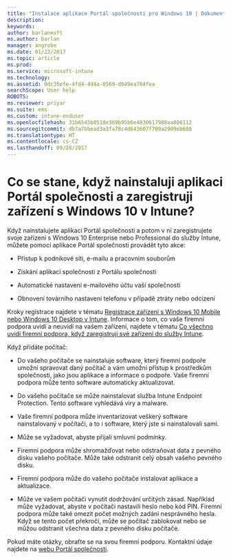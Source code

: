 ```yaml
---
title: "Instalace aplikace Portál společnosti pro Windows 10 | Dokumentace Microsoftu"
description: 
keywords: 
author: barlanmsft
ms.author: barlan
manager: angrobe
ms.date: 01/23/2017
ms.topic: article
ms.prod: 
ms.service: microsoft-intune
ms.technology: 
ms.assetid: 0dc35efe-4fd4-4d4a-8569-d649ea704fea
searchScope: User help
ROBOTS: 
ms.reviewer: priyar
ms.suite: ems
ms.custom: intune-enduser
ms.openlocfilehash: 31b6545b0518e369b95b6e4830617988aa806112
ms.sourcegitcommit: db7a7bbead3a3fa78c4d643607f709a2909eb608
ms.translationtype: HT
ms.contentlocale: cs-CZ
ms.lasthandoff: 09/28/2017
---
```

# <a name="what-happens-if-you-install-the-company-portal-app-and-enroll-your-windows-10-device-in-intune"></a>Co se stane, když nainstaluji aplikaci Portál společnosti a zaregistruji zařízení s Windows 10 v Intune?

Když nainstalujete aplikaci Portál společnosti a potom v ní zaregistrujete svoje zařízení s Windows 10 Enterprise nebo Professional do služby Intune, můžete pomocí aplikace Portál společnosti provádět tyto akce:

-   Přístup k podnikové síti, e-mailu a pracovním souborům

-   Získání aplikací společnosti z Portálu společnosti

-   Automatické nastavení e-mailového účtu vaší společnosti

-   Obnovení továrního nastavení telefonu v případě ztráty nebo odcizení

Kroky registrace najdete v tématu [Registrace zařízení s Windows 10 Mobile nebo Windows 10 Desktop v Intune](enroll-your-w10-phone-or-w10-pc-windows.md). Informace o tom, co vaše firemní podpora uvidí a neuvidí na vašem zařízení, najdete v tématu [Co všechno uvidí firemní podpora, když zaregistruji své zařízení do služby Intune](what-info-can-your-company-see-when-you-enroll-your-device-in-intune.md).

Když přidáte počítač:

-   Do vašeho počítače se nainstaluje software, který firemní podpoře umožní spravovat daný počítač a vám umožní přístup k prostředkům společnosti, jako jsou aplikace a informace o podpoře. Vaše firemní podpora může tento software automaticky aktualizovat.

-   Do vašeho počítače se může nainstalovat služba Intune Endpoint Protection. Tento software vyhledává viry a malware.

-   Vaše firemní podpora může inventarizovat veškerý software nainstalovaný v počítači, a to i software, který jste si nainstalovali sami.

-   Může se vyžadovat, abyste přijali smluvní podmínky.

-   Firemní podpora může shromažďovat nebo odstraňovat data z pevného disku vašeho počítače. Může také odstranit celý obsah vašeho pevného disku.

-   Firemní podpora může do vašeho počítače instalovat aplikace a aktualizace.

-   Může ve vašem počítači vynutit dodržování určitých zásad. Například může vyžadovat, abyste v počítači nastavili heslo nebo kód PIN. Firemní podpora může také omezit počet možných zadání nesprávného hesla. Když se tento počet překročí, může se počítač zablokovat nebo se můžou odstranit všechna data z pevného disku počítače.

Pokud máte otázky, obraťte se na svou firemní podporu. Kontaktní údaje najdete na [webu Portál společnosti](https://portal.manage.microsoft.com).
